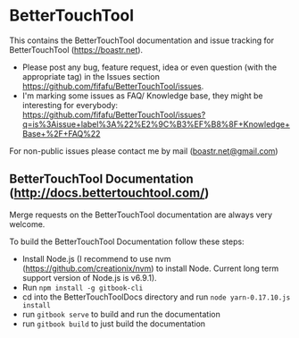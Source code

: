 # BetterTouchTool
This contains the BetterTouchTool documentation and issue tracking for BetterTouchTool (https://boastr.net).

* Please post any bug, feature request, idea or even question (with the appropriate tag) in the Issues section https://github.com/fifafu/BetterTouchTool/issues.
* I'm marking some issues as FAQ/ Knowledge base, they might be interesting for everybody: https://github.com/fifafu/BetterTouchTool/issues?q=is%3Aissue+label%3A%22%E2%9C%B3%EF%B8%8F+Knowledge+Base+%2F+FAQ%22

For non-public issues please contact me by mail (boastr.net@gmail.com)

## BetterTouchTool Documentation (http://docs.bettertouchtool.com/)
Merge requests on the BetterTouchTool documentation are always very welcome.

To build the BetterTouchTool Documentation follow these steps:
* Install Node.js (I recommend to use nvm (https://github.com/creationix/nvm) to install Node. Current long term support version of Node.js is v6.9.1).
* Run ``npm install -g gitbook-cli``
* cd into the BetterTouchToolDocs directory and run ``node yarn-0.17.10.js install``
* run ``gitbook serve`` to build and run the documentation
* run ``gitbook build`` to just build the documentation
